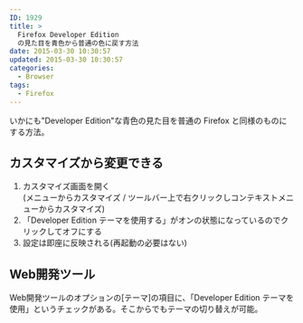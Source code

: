 ```yaml
---
ID: 1929
title: >
  Firefox Developer Edition
  の見た目を青色から普通の色に戻す方法
date: 2015-03-30 10:30:57
updated: 2015-03-30 10:30:57
categories:
  - Browser
tags:
  - Firefox
---
```


いかにも"Developer Edition"な青色の見た目を普通の Firefox と同様のものにする方法。

<!--more-->
<h2>カスタマイズから変更できる</h2>
<ol>
<li>カスタマイズ画面を開く</li>
(メニューからカスタマイズ / ツールバー上で右クリックしコンテキストメニューからカスタマイズ)
<li>「Developer Edition テーマを使用する」がオンの状態になっているのでクリックしてオフにする</li>
<li>設定は即座に反映される(再起動の必要はない)</li>
</ol>

<h2>Web開発ツール</h2>
Web開発ツールのオプションの[テーマ]の項目に、「Developer Edition テーマを使用」というチェックがある。そこからでもテーマの切り替えが可能。
